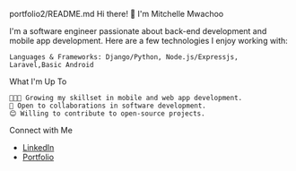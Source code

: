 
portfolio2/README.md
Hi there! 👋 I'm Mitchelle Mwachoo

I'm a software engineer passionate about back-end development and mobile app development. Here are a few technologies I enjoy working with:

    Languages & Frameworks: Django/Python, Node.js/Expressjs, Laravel,Basic Android

What I'm Up To

    👨🏽‍💻 Growing my skillset in mobile and web app development.
    🤝 Open to collaborations in software development.
    😊 Willing to contribute to open-source projects.

Connect with Me
<ul>
    <li><a href="www.linkedin.com/in/mitchelle-ngoli-134243211/" target="_blank">LinkedIn</a>
</li>
    <li><a href="https://mitchellesweetie.github.io/portfolio2/" target="_blank">Portfolio</a>
</li>
</ul>


